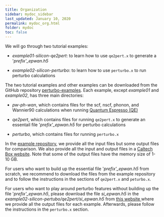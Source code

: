 ```yaml
---
title: Organization
sidebar: mydoc_sidebar
last_updated: January 10, 2020
permalink: mydoc_org.html
folder: mydoc
toc: false
---
```


We will go through two tutorial examples:

* _example01-silicon-qe2pert_: to learn how to use `qe2pert.x` to generate a '_prefix'\_epwan.h5_

* _example02-silicon-perturbo_: to learn how to use `perturbo.x` to run perturbo calculations


The two tutorial examples and other examples can be downloaded from the GitHub repository <a href="https://github.com/perturbo-code/perturbo-examples" target="_blank">perturbo-examples</a>. Each example, except _example01_ and _example02_,  has three main directories:

* _pw-ph-wan_, which contains files for the scf, nscf, phonon, and Wannier90 calculations when running <a href="https://www.quantum-espresso.org" target="_blank">Quantum Espresso (QE)</a> 

* _qe2pert_, which contains files for running `qe2pert.x` to generate an essentail file '_prefix'\_epwan.h5_ for perturbo calculations

* _perturbo_, which contains files for running `perturbo.x`

In the <a href="https://github.com/perturbo-code/perturbo-examples" target="_blank">example repository</a>, we provide all the input files but some output files for comparison. We also provide all the input and output files in a <a href="https://caltech.app.box.com/v/perturbo-tutorial/folder/100016056569" target='_blank'>Caltech Box website</a>. Note that some of the output files have the memory size of 1-10 GB. 

For users who want to build up the essential file '_prefix'\_epwan.h5_ from scratch, we recommend to download the files from the example repository and to follow the instructions in the sections of `qe2pert.x` and `peturbo.x`. 

For users who want to play around perturbo features without building up the file '_prefix'\_epwan.h5_, please download the file _si\_epwan.h5_ in the _example02-silicon-pertubo/qe2pert/si\_epwan.h5_ from <a href="https://caltech.app.box.com/v/perturbo-tutorial/folder/100016056569" target='_blank'> this website </a> where we provide all the output files for each example. Afterwards, please follow the instructions in the `perturbo.x` section. 


